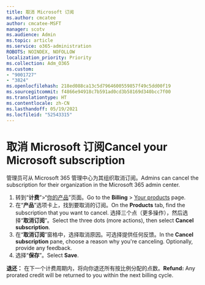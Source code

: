 ```yaml
---
title: 取消 Microsoft 订阅
ms.author: cmcatee
author: cmcatee-MSFT
manager: scotv
ms.audience: Admin
ms.topic: article
ms.service: o365-administration
ROBOTS: NOINDEX, NOFOLLOW
localization_priority: Priority
ms.collection: Adm_O365
ms.custom:
- "9001727"
- "3824"
ms.openlocfilehash: 218ed088ca13c5d7964600559857f49c5dd00f19
ms.sourcegitcommit: f4866e94918c7b591ad0cd3b58169d340bcc7f00
ms.translationtype: HT
ms.contentlocale: zh-CN
ms.lasthandoff: 05/19/2021
ms.locfileid: "52543315"
---
```

# <a name="cancel-your-microsoft-subscription"></a><span data-ttu-id="20b00-102">取消 Microsoft 订阅</span><span class="sxs-lookup"><span data-stu-id="20b00-102">Cancel your Microsoft subscription</span></span>

<span data-ttu-id="20b00-103">管理员可从 Microsoft 365 管理中心为其组织取消订阅。</span><span class="sxs-lookup"><span data-stu-id="20b00-103">Admins can cancel the subscription for their organization in the Microsoft 365 admin center.</span></span>

1. <span data-ttu-id="20b00-104">转到“**计费**”\>“[你的产品](https://go.microsoft.com/fwlink/p/?linkid=842054)”页面。</span><span class="sxs-lookup"><span data-stu-id="20b00-104">Go to the **Billing** \> [Your products](https://go.microsoft.com/fwlink/p/?linkid=842054) page.</span></span>
2. <span data-ttu-id="20b00-105">在“**产品**”选项卡上，找到要取消的订阅。</span><span class="sxs-lookup"><span data-stu-id="20b00-105">On the **Products** tab, find the subscription that you want to cancel.</span></span> <span data-ttu-id="20b00-106">选择三个点（更多操作），然后选择“**取消订阅**”。</span><span class="sxs-lookup"><span data-stu-id="20b00-106">Select the three dots (more actions), then select **Cancel subscription**.</span></span>
3. <span data-ttu-id="20b00-p102">在“**取消订阅**”窗格中，选择取消原因。可选择提供任何反馈。</span><span class="sxs-lookup"><span data-stu-id="20b00-p102">In the **Cancel subscription** pane, choose a reason why you're canceling. Optionally, provide any feedback.</span></span>
4. <span data-ttu-id="20b00-109">选择“**保存**”。</span><span class="sxs-lookup"><span data-stu-id="20b00-109">Select **Save**.</span></span>

<span data-ttu-id="20b00-110">**退还：** 在下一个计费周期内，将向你退还所有按比例分配的点数。</span><span class="sxs-lookup"><span data-stu-id="20b00-110">**Refund:** Any prorated credit will be returned to you within the next billing cycle.</span></span>